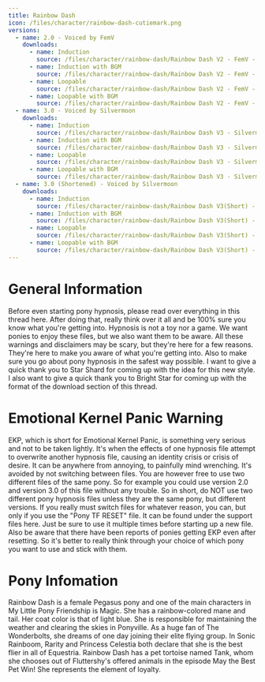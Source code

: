```yaml
---
title: Rainbow Dash
icon: /files/character/rainbow-dash-cutiemark.png
versions:
  - name: 2.0 - Voiced by FemV
    downloads:
      - name: Induction
        source: /files/character/rainbow-dash/Rainbow Dash V2 - FemV - Inducer - NoBGM.mp3
      - name: Induction with BGM
        source: /files/character/rainbow-dash/Rainbow Dash V2 - FemV - Inducer - BGM.mp3
      - name: Loopable
        source: /files/character/rainbow-dash/Rainbow Dash V2 - FemV - Loop - NoBGM.mp3
      - name: Loopable with BGM
        source: /files/character/rainbow-dash/Rainbow Dash V2 - FemV - Loop - BGM.mp3
  - name: 3.0 - Voiced by Silvermoon
    downloads:
      - name: Induction
        source: /files/character/rainbow-dash/Rainbow Dash V3 - Silvermoon - Inducer - NoBGM.mp3
      - name: Induction with BGM
        source: /files/character/rainbow-dash/Rainbow Dash V3 - Silvermoon - Inducer - BGM.mp3
      - name: Loopable
        source: /files/character/rainbow-dash/Rainbow Dash V3 - Silvermoon - Loop - NoBGM.mp3
      - name: Loopable with BGM
        source: /files/character/rainbow-dash/Rainbow Dash V3 - Silvermoon - Loop - BGM.mp3
  - name: 3.0 (Shortened) - Voiced by Silvermoon
    downloads:
      - name: Induction
        source: /files/character/rainbow-dash/Rainbow Dash V3(Short) - Silvermoon - Inducer - NoBGM.mp3
      - name: Induction with BGM
        source: /files/character/rainbow-dash/Rainbow Dash V3(Short) - Silvermoon - Inducer - BGM.mp3
      - name: Loopable
        source: /files/character/rainbow-dash/Rainbow Dash V3(Short) - Silvermoon - Loop - NoBGM.mp3
      - name: Loopable with BGM
        source: /files/character/rainbow-dash/Rainbow Dash V3(Short) - Silvermoon - Loop - BGM.mp3
---
```


# General Information

Before even starting pony hypnosis, please read over everything in this thread here. After doing that, really think over it all and be 100% sure you know what you're getting into. Hypnosis is not a toy nor a game. We want ponies to enjoy these files, but we also want them to be aware. All these warnings and disclaimers may be scary, but they're here for a few reasons. They're here to make you aware of what you're getting into. Also to make sure you go about pony hypnosis in the safest way possible. I want to give a quick thank you to Star Shard for coming up with the idea for this new style. I also want to give a quick thank you to Bright Star for coming up with the format of the download section of this thread.

# Emotional Kernel Panic Warning

EKP, which is short for Emotional Kernel Panic, is something very serious and not to be taken lightly. It's when the effects of one hypnosis file attempt to overwrite another hypnosis file, causing an identity crisis or crisis of desire. It can be anywhere from annoying, to painfully mind wrenching. It's avoided by not switching between files. You are however free to use two different files of the same pony. So for example you could use version 2.0 and version 3.0 of this file without any trouble. So in short, do NOT use two different pony hypnosis files unless they are the same pony, but different versions. If you really must switch files for whatever reason, you can, but only if you use the "Pony TF RESET" file. It can be found under the support files here. Just be sure to use it multiple times before starting up a new file. Also be aware that there have been reports of ponies getting EKP even after resetting. So it's better to really think through your choice of which pony you want to use and stick with them.

# Pony Infomation

Rainbow Dash is a female Pegasus pony and one of the main characters in My Little Pony Friendship is Magic. She has a rainbow-colored mane and tail. Her coat color is that of light blue. She is responsible for maintaining the weather and clearing the skies in Ponyville. As a huge fan of The Wonderbolts, she dreams of one day joining their elite flying group. In Sonic Rainboom, Rarity and Princess Celestia both declare that she is the best flier in all of Equestria. Rainbow Dash has a pet tortoise named Tank, whom she chooses out of Fluttershy's offered animals in the episode May the Best Pet Win! She represents the element of loyalty.

